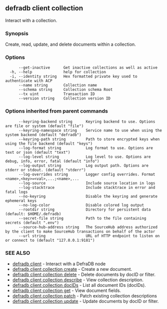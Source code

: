 ## defradb client collection

Interact with a collection.

### Synopsis

Create, read, update, and delete documents within a collection.

### Options

```
      --get-inactive      Get inactive collections as well as active
  -h, --help              help for collection
  -i, --identity string   Hex formatted private key used to authenticate with ACP
      --name string       Collection name
      --schema string     Collection schema Root
      --tx uint           Transaction ID
      --version string    Collection version ID
```

### Options inherited from parent commands

```
      --keyring-backend string      Keyring backend to use. Options are file or system (default "file")
      --keyring-namespace string    Service name to use when using the system backend (default "defradb")
      --keyring-path string         Path to store encrypted keys when using the file backend (default "keys")
      --log-format string           Log format to use. Options are text or json (default "text")
      --log-level string            Log level to use. Options are debug, info, error, fatal (default "info")
      --log-output string           Log output path. Options are stderr or stdout. (default "stderr")
      --log-overrides string        Logger config overrides. Format <name>,<key>=<val>,...;<name>,...
      --log-source                  Include source location in logs
      --log-stacktrace              Include stacktrace in error and fatal logs
      --no-keyring                  Disable the keyring and generate ephemeral keys
      --no-log-color                Disable colored log output
      --rootdir string              Directory for persistent data (default: $HOME/.defradb)
      --secret-file string          Path to the file containing secrets (default ".env")
      --source-hub-address string   The SourceHub address authorized by the client to make SourceHub transactions on behalf of the actor
      --url string                  URL of HTTP endpoint to listen on or connect to (default "127.0.0.1:9181")
```

### SEE ALSO

* [defradb client](defradb_client.md)	 - Interact with a DefraDB node
* [defradb client collection create](defradb_client_collection_create.md)	 - Create a new document.
* [defradb client collection delete](defradb_client_collection_delete.md)	 - Delete documents by docID or filter.
* [defradb client collection describe](defradb_client_collection_describe.md)	 - View collection description.
* [defradb client collection docIDs](defradb_client_collection_docIDs.md)	 - List all document IDs (docIDs).
* [defradb client collection get](defradb_client_collection_get.md)	 - View document fields.
* [defradb client collection patch](defradb_client_collection_patch.md)	 - Patch existing collection descriptions
* [defradb client collection update](defradb_client_collection_update.md)	 - Update documents by docID or filter.

